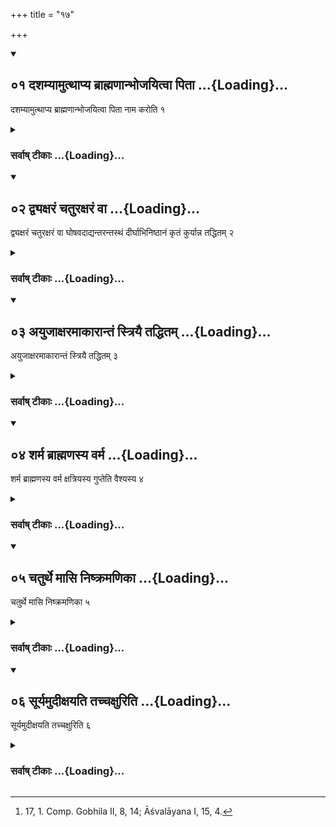 +++
title = "१७"

+++
<div class="js_include" includetitle="true" newlevelforh1="2" unfilled url="/vedAH_yajuH/vAjasaneyam/sUtram/pAraskara-gRhyam/vishvAsa-prastutiH/1/17/01_dashamyAmutthApya_brAhmaNAnbhojayitvA_pitA.md">
<details open><summary><h2>०१ दशम्यामुत्थाप्य ब्राह्मणान्भोजयित्वा पिता ...{Loading}...</h2></summary>

दशम्यामुत्थाप्य ब्राह्मणान्भोजयित्वा पिता नाम करोति १
</details>
</div>
<div class="js_include collapsed" newlevelforh1="3" title="सर्वाष् टीकाः" unfilled url="/vedAH_yajuH/vAjasaneyam/sUtram/pAraskara-gRhyam/sarvASh_TIkAH/1/17/01_dashamyAmutthApya_brAhmaNAnbhojayitvA_pitA.md">
<details><summary><h3>सर्वाष् टीकाः ...{Loading}...</h3></summary>
<details><summary>Oldenberg</summary>

1 [^1] . On the tenth day (after the birth of the child) the father, having made (his wife) get up, and having fed the Brāhmaṇas, gives a name (to the child),

[^1]:  17, 1. Comp. Gobhila II, 8, 14; Āśvalāyana I, 15, 4.
</details>
</details>
</div>
<div class="js_include" includetitle="true" newlevelforh1="2" unfilled url="/vedAH_yajuH/vAjasaneyam/sUtram/pAraskara-gRhyam/vishvAsa-prastutiH/1/17/02_dvyaxaraM_chaturaxaraM_vA.md">
<details open><summary><h2>०२ द्व्यक्षरं चतुरक्षरं वा ...{Loading}...</h2></summary>

द्व्यक्षरं चतुरक्षरं वा घोषवदाद्यन्तरन्तस्थं दीर्घाभिनिष्ठानं कृतं कुर्यान्न तद्धितम् २
</details>
</div>
<div class="js_include collapsed" newlevelforh1="3" title="सर्वाष् टीकाः" unfilled url="/vedAH_yajuH/vAjasaneyam/sUtram/pAraskara-gRhyam/sarvASh_TIkAH/1/17/02_dvyaxaraM_chaturaxaraM_vA.md">
<details><summary><h3>सर्वाष् टीकाः ...{Loading}...</h3></summary>
<details><summary>Oldenberg</summary>

2. Of two syllables, or of four syllables beginning with a sonant, with a semivowel in it, with a long vowel (or) the Visarga (at its end), with a Kṛt (suffix), not with a Taddhita;
</details>
</details>
</div>
<div class="js_include" includetitle="true" newlevelforh1="2" unfilled url="/vedAH_yajuH/vAjasaneyam/sUtram/pAraskara-gRhyam/vishvAsa-prastutiH/1/17/03_ayujAxaramAkArAntaM_striyai_taddhitam.md">
<details open><summary><h2>०३ अयुजाक्षरमाकारान्तं स्त्रियै तद्धितम् ...{Loading}...</h2></summary>

अयुजाक्षरमाकारान्तं स्त्रियै तद्धितम् ३
</details>
</div>
<div class="js_include collapsed" newlevelforh1="3" title="सर्वाष् टीकाः" unfilled url="/vedAH_yajuH/vAjasaneyam/sUtram/pAraskara-gRhyam/sarvASh_TIkAH/1/17/03_ayujAxaramAkArAntaM_striyai_taddhitam.md">
<details><summary><h3>सर्वाष् टीकाः ...{Loading}...</h3></summary>
<details><summary>Oldenberg</summary>

3. With an uneven number of syllables, ending in ā, with a Taddhita (suffix) to a girl.
</details>
</details>
</div>
<div class="js_include" includetitle="true" newlevelforh1="2" unfilled url="/vedAH_yajuH/vAjasaneyam/sUtram/pAraskara-gRhyam/vishvAsa-prastutiH/1/17/04_sharma_brAhmaNasya_varma.md">
<details open><summary><h2>०४ शर्म ब्राह्मणस्य वर्म ...{Loading}...</h2></summary>

शर्म ब्राह्मणस्य वर्म क्षत्रियस्य गुप्तेति वैश्यस्य ४
</details>
</div>
<div class="js_include collapsed" newlevelforh1="3" title="सर्वाष् टीकाः" unfilled url="/vedAH_yajuH/vAjasaneyam/sUtram/pAraskara-gRhyam/sarvASh_TIkAH/1/17/04_sharma_brAhmaNasya_varma.md">
<details><summary><h3>सर्वाष् टीकाः ...{Loading}...</h3></summary>
<details><summary>Oldenberg</summary>

4. (The name) of a Brāhmaṇa (should end in)

śarman (for inst. Viṣṇuśarman), that of a Kṣatriya in varman (for inst. Lakṣmīvarman), that of a Vaiśya in gupta (for inst. Candragupta).
</details>
</details>
</div>
<div class="js_include" includetitle="true" newlevelforh1="2" unfilled url="/vedAH_yajuH/vAjasaneyam/sUtram/pAraskara-gRhyam/vishvAsa-prastutiH/1/17/05_chaturthe_mAsi_niShkramaNikA.md">
<details open><summary><h2>०५ चतुर्थे मासि निष्क्रमणिका ...{Loading}...</h2></summary>

चतुर्थे मासि निष्क्रमणिका ५
</details>
</div>
<div class="js_include collapsed" newlevelforh1="3" title="सर्वाष् टीकाः" unfilled url="/vedAH_yajuH/vAjasaneyam/sUtram/pAraskara-gRhyam/sarvASh_TIkAH/1/17/05_chaturthe_mAsi_niShkramaNikA.md">
<details><summary><h3>सर्वाष् टीकाः ...{Loading}...</h3></summary>
<details><summary>Oldenberg</summary>

5. In the forth month (follows) the going out.
</details>
</details>
</div>
<div class="js_include" includetitle="true" newlevelforh1="2" unfilled url="/vedAH_yajuH/vAjasaneyam/sUtram/pAraskara-gRhyam/vishvAsa-prastutiH/1/17/06_sUryamudIxayati_tachchaxuriti.md">
<details open><summary><h2>०६ सूर्यमुदीक्षयति तच्चक्षुरिति ...{Loading}...</h2></summary>

सूर्यमुदीक्षयति तच्चक्षुरिति ६
</details>
</div>
<div class="js_include collapsed" newlevelforh1="3" title="सर्वाष् टीकाः" unfilled url="/vedAH_yajuH/vAjasaneyam/sUtram/pAraskara-gRhyam/sarvASh_TIkAH/1/17/06_sUryamudIxayati_tachchaxuriti.md">
<details><summary><h3>सर्वाष् टीकाः ...{Loading}...</h3></summary>
<details><summary>Oldenberg</summary>

6. He makes (the child) look at the sun, pronouncing (the verse), 'That eye' (Vāj. Saṃhitā XXXVI, 24).
</details>
</details>
</div>